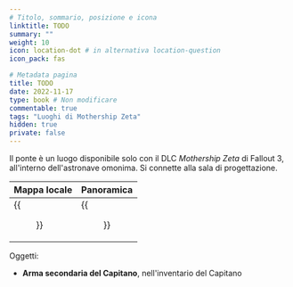 ```yaml
---
# Titolo, sommario, posizione e icona
linktitle: TODO
summary: ""
weight: 10
icon: location-dot # in alternativa location-question
icon_pack: fas

# Metadata pagina
title: TODO
date: 2022-11-17
type: book # Non modificare
commentable: true
tags: "Luoghi di Mothership Zeta"
hidden: true
private: false 
---
```


Il ponte è un luogo disponibile solo con il DLC *Mothership Zeta* di Fallout 3, all'interno dell'astronave omonima. Si connette alla sala di progettazione. 

| Mappa locale         | Panoramica                         |
| -------------------- | ---------------------------------- |
| {{<figure src="fo3/Bridge_map.webp">}}| {{<figure src="fo3/Bridge_(Mothership_Zeta).webp">}}|

Oggetti:
- **Arma secondaria del Capitano**, nell'inventario del Capitano



